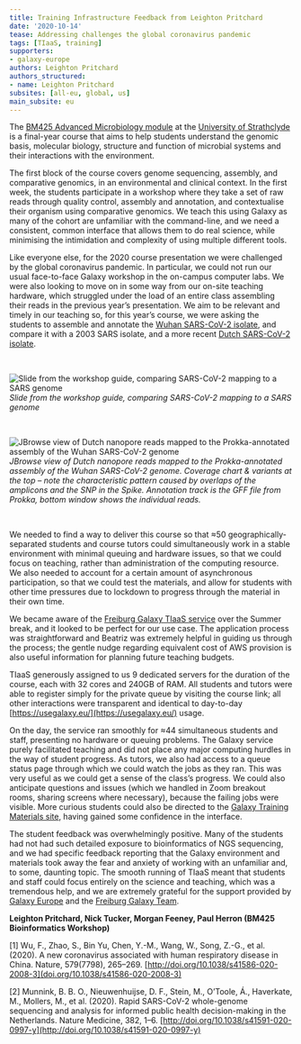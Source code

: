 ```yaml
---
title: Training Infrastructure Feedback from Leighton Pritchard
date: '2020-10-14'
tease: Addressing challenges the global coronavirus pandemic
tags: [TIaaS, training]
supporters:
- galaxy-europe
authors: Leighton Pritchard
authors_structured:
- name: Leighton Pritchard
subsites: [all-eu, global, us]
main_subsite: eu
---
```


The [BM425 Advanced Microbiology module](https://www.strath.ac.uk/courses/undergraduate/microbiologybsc/) at the [University of Strathclyde](https://www.strath.ac.uk/) is a final-year course that aims to help students understand the genomic basis, molecular biology, structure and function of microbial systems and their interactions with the environment. 

The first block of the course covers genome sequencing, assembly, and comparative genomics, in an environmental and clinical context. In the first week, the students participate in a workshop where they take a set of raw reads through quality control, assembly and annotation, and contextualise their organism using comparative genomics. We teach this using Galaxy as many of the cohort are unfamiliar with the command-line, and we need a consistent, common interface that allows them to do real science, while minimising the intimidation and complexity of using multiple different tools.

Like everyone else, for the 2020 course presentation we were challenged by the global coronavirus pandemic. In particular, we could not run our usual face-to-face Galaxy workshop in the on-campus computer labs. We were also looking to move on in some way from our on-site teaching hardware, which struggled under the load of an entire class assembling their reads in the previous year’s presentation. We aim to be relevant and timely in our teaching so, for this year’s course, we were asking the students to assemble and annotate the [Wuhan SARS-CoV-2 isolate](doi.org/10.1038/s41586-020-2008-3), and compare it with a 2003 SARS isolate, and a more recent [Dutch SARS-CoV-2 isolate](doi.org/10.1038/s41591-020-0997-y).

<br>

![Slide from the workshop guide, comparing SARS-CoV-2 mapping to a SARS genome](/assets/media/tiaas/leighton1.jpg)
*Slide from the workshop guide, comparing SARS-CoV-2 mapping to a SARS genome*

<br>

![JBrowse view of Dutch nanopore reads mapped to the Prokka-annotated assembly of the Wuhan SARS-CoV-2 genome](/assets/media/tiaas/leighton2.jpg)
*JBrowse view of Dutch nanopore reads mapped to the Prokka-annotated assembly of the Wuhan SARS-CoV-2 genome. Coverage chart & variants at the top – note the characteristic pattern caused by overlaps of the amplicons and the SNP in the Spike. Annotation track is the GFF file from Prokka, bottom window shows the individual reads.*

<br>

We needed to find a way to deliver this course so that ≈50 geographically-separated students and course tutors could simultaneously work in a stable environment with minimal queuing and hardware issues, so that we could focus on teaching, rather than administration of the computing resource. We also needed to account for a certain amount of asynchronous participation, so that we could test the materials, and allow for students with other time pressures due to lockdown to progress through the material in their own time.

We became aware of the [Freiburg Galaxy TIaaS service](https://galaxyproject.eu/tiaas.html) over the Summer break, and it looked to be perfect for our use case. The application process was straightforward and Beatriz was extremely helpful in guiding us through the process; the gentle nudge regarding equivalent cost of AWS provision is also useful information for planning future teaching budgets.

TIaaS generously assigned to us 9 dedicated servers for the duration of the course, each with 32 cores and 240GB of RAM. All students and tutors were able to register simply for the private queue by visiting the course link; all other interactions were transparent and identical to day-to-day [https://usegalaxy.eu/](https://usegalaxy.eu/) usage.

On the day, the service ran smoothly for ≈44 simultaneous students and staff, presenting no hardware or queuing problems. The Galaxy service purely facilitated teaching and did not place any major computing hurdles in the way of student progress. As tutors, we also had access to a queue status page through which we could watch the jobs as they ran. This was very useful as we could get a sense of the class’s progress. We could also anticipate questions and issues (which we handled in Zoom breakout rooms, sharing screens where necessary), because the failing jobs were visible. More curious students could also be directed to the [Galaxy Training Materials site](https://training.galaxyproject.org/), having gained some confidence in the interface.

The student feedback was overwhelmingly positive. Many of the students had not had such detailed exposure to bioinformatics of NGS sequencing, and we had specific feedback reporting that the Galaxy environment and materials took away the fear and anxiety of working with an unfamiliar and, to some, daunting topic. The smooth running of TIaaS meant that students and staff could focus entirely on the science and teaching, which was a tremendous help, and we are extremely grateful for the support provided by [Galaxy Europe](https://usegalaxy.eu) and the [Freiburg Galaxy Team](https://galaxyproject.eu/freiburg/people).

**Leighton Pritchard, Nick Tucker, Morgan Feeney, Paul Herron (BM425 Bioinformatics Workshop)**

[1] Wu, F., Zhao, S., Bin Yu, Chen, Y.-M., Wang, W., Song, Z.-G., et al. (2020). A new coronavirus associated with human respiratory disease in China. Nature, 579(7798), 265–269. [http://doi.org/10.1038/s41586-020-2008-3](doi.org/10.1038/s41586-020-2008-3)

[2] Munnink, B. B. O., Nieuwenhuijse, D. F., Stein, M., O’Toole, Á., Haverkate, M., Mollers, M., et al. (2020). Rapid SARS-CoV-2 whole-genome sequencing and analysis for informed public health decision-making in the Netherlands. Nature Medicine, 382, 1–6. [http://doi.org/10.1038/s41591-020-0997-y](http://doi.org/10.1038/s41591-020-0997-y)